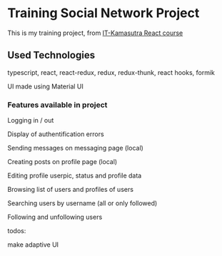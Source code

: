 # Training Social Network Project

This is my training project, from [IT-Kamasutra React course](https://www.youtube.com/playlist?list=PLcvhF2Wqh7DNVy1OCUpG3i5lyxyBWhGZ8)
## Used Technologies
typescript, react, react-redux, redux, redux-thunk, react hooks, formik

UI made using Material UI

### Features available in project

Logging in / out

Display of authentification errors

Sending messages on messaging page (local)

Creating posts on profile page (local)

Editing profile userpic, status and profile data

Browsing list of users and profiles of users

Searching users by username (all or only followed)

Following and unfollowing users

todos: 

make adaptive UI
